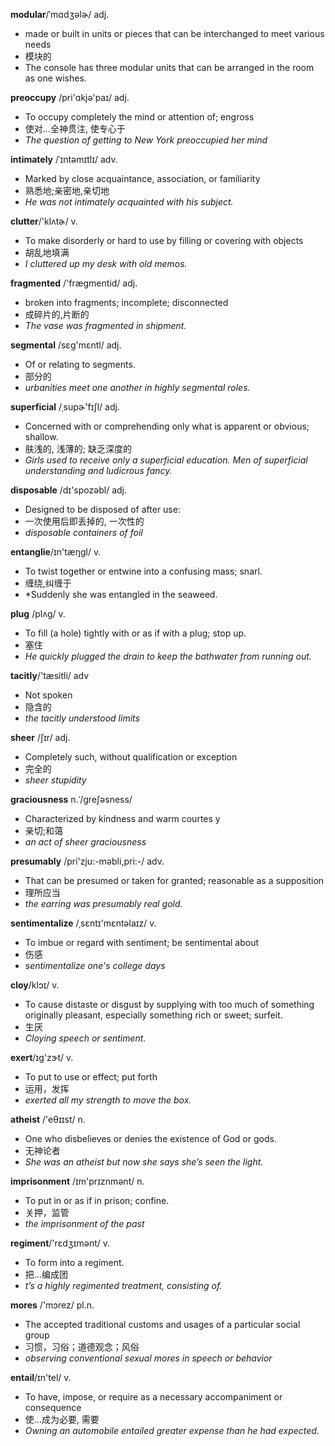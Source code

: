**modular**/ˈmɑdʒəlɚ/ adj.
- made or built in units or pieces that can be interchanged to meet various needs
- 模块的
- The console has three modular units that can be arranged in the room as one wishes. 

**preoccupy** /pri'ɑkjə'paɪ/ adj.
- To occupy completely the mind or attention of; engross
- 使对…全神贯注, 使专心于
- *The question of getting to New York preoccupied her mind*

**intimately** /ˈɪntəmɪtlɪ/ adv.
- Marked by close acquaintance, association, or familiarity
-  熟悉地;亲密地,亲切地
- *He was not intimately acquainted with his subject.*

**clutter**/'klʌtɚ/ v.
- To make disorderly or hard to use by filling or covering with objects
- 胡乱地填满
- *I cluttered up my desk with old memos.*

**fragmented** /'fræɡmentid/   adj.
- broken into fragments; incomplete; disconnected
-  成碎片的,片断的
- *The vase was fragmented in shipment.*

**segmental** /sɛɡ'mɛntl/ adj.
- Of or relating to segments.
- 部分的
- *urbanities meet one another in highly segmental roles.*

**superficial**  /ˌsupɚ'fɪʃl/ adj.
- Concerned with or comprehending only what is apparent or obvious; shallow.
- 肤浅的, 浅薄的; 缺乏深度的
- *Girls used to receive only a superficial education. Men of superficial understanding and ludicrous fancy.*

**disposable** /dɪ'spozəbl/ adj.
-  Designed to be disposed of after use:
- 一次使用后即丢掉的, 一次性的
- *disposable containers of foil*

**entanglie**/ɪn'tæŋɡl/ v.
-  To twist together or entwine into a confusing mass; snarl.
- 缠绕,纠缠于
- *Suddenly she was entangled in the seaweed.

**plug** /plʌɡ/ v.
- To fill (a hole) tightly with or as if with a plug; stop up.
- 塞住
- *He quickly plugged the drain to keep the bathwater from running out.*

**tacitly**/'tæsitli/  adv
-  Not spoken
- 隐含的
- *the tacitly understood limits*

**sheer** /ʃɪr/ adj.
- Completely such, without qualification or exception
- 完全的
- *sheer stupidity*

**graciousness** n.ˈ/ɡreʃəsness/ 
- Characterized by kindness and warm courtes y
- 亲切;和蔼
- *an act of sheer graciousness*

**presumably**  /pri'zju:-məbli,pri:-/  adv.
-  That can be presumed or taken for granted; reasonable as a supposition
- 理所应当
- *the earring was presumably real gold.*

**sentimentalize** /ˌsɛntɪ'mɛntəlaɪz/ v.
- To imbue or regard with sentiment; be sentimental about
- 伤感
- *sentimentalize one's college days*

**cloy**/klɔɪ/ v.
- To cause distaste or disgust by supplying with too much of something originally pleasant, especially something rich or sweet; surfeit.
- 生厌
- *Cloying speech or sentiment.*

**exert**/ɪɡ'zɝt/ v.
-  To put to use or effect; put forth
- 运用，发挥
- *exerted all my strength to move the box.*

**atheist** /'eθɪɪst/ n.
-  One who disbelieves or denies the existence of God or gods.
- 无神论者
- *She was an atheist but now she says she’s seen the light.*

**imprisonment**  /ɪm'prɪznmənt/ n.
-  To put in or as if in prison; confine.
- 关押，监管
- *the imprisonment of the past*

**regiment**/'rɛdʒɪmənt/ v.
- To form into a regiment.
-  把…编成团
- *t’s a highly regimented treatment, consisting of.*

**mores** /'mɔrez/ pl.n. 
- The accepted traditional customs and usages of a particular social group
- 习惯，习俗；道德观念；风俗
- *observing conventional sexual mores in speech or behavior*

**entail**/ɪn'tel/ v.
- To have, impose, or require as a necessary accompaniment or consequence
- 使…成为必要, 需要
- *Owning an automobile entailed greater expense than he had expected.* 















